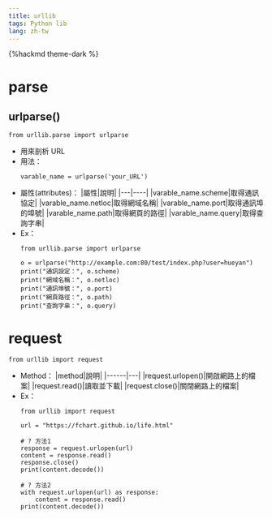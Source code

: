 ```yaml
---
title: urllib
tags: Python lib
lang: zh-tw
---
```


{%hackmd theme-dark %}

# parse
## urlparse()
```python=
from urllib.parse import urlparse
```
- 用來剖析 URL
- 用法：
    ```python=
    varable_name = urlparse('your_URL')
    ```
- 屬性(attributes)：
    |屬性|說明|
    |---|----|
    |varable_name.scheme|取得通訊協定|
    |varable_name.netloc|取得網域名稱|
    |varable_name.port|取得通訊埠的埠號|
    |varable_name.path|取得網頁的路徑|
    |varable_name.query|取得查詢字串|
- Ex：
    ```python=
    from urllib.parse import urlparse

    o = urlparse("http://example.com:80/test/index.php?user=hueyan")
    print("通訊設定：", o.scheme)
    print("網域名稱：", o.netloc)
    print("通訊埠號：", o.port)
    print("網頁路徑：", o.path)
    print("查詢字串：", o.query)
    ```

# request
```python=
from urllib import request
```
- Method：
    |method|說明|
    |------|---|
    |request.urlopen()|開啟網路上的檔案|
    |request.read()|讀取並下載|
    |request.close()|關閉網路上的檔案|
- Ex：
    ```python=
    from urllib import request

	url = "https://fchart.github.io/life.html"

	# ? 方法1
	response = request.urlopen(url)
	content = response.read()
	response.close()
	print(content.decode())
	
	# ? 方法2
	with request.urlopen(url) as response:
	    content = response.read()
	print(content.decode())
    ```


